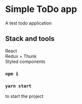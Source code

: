 # Simple ToDo app 

A test todo application

## Stack and tools

React   
Redux + Thunk   
Styled components   

### `npm i`
### `yarn start` 
to start the project
